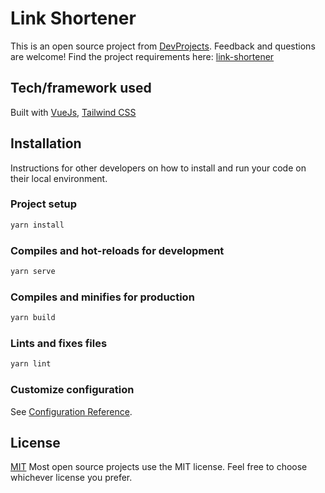 # Link Shortener

This is an open source project from [DevProjects](http://www.codementor.io/projects). Feedback and questions are welcome!
Find the project requirements here: [link-shortener](https://www.codementor.io/projects/web/link-shortener-website-brqjanf6zq)

## Tech/framework used

Built with [VueJs](https://vuejs.org/), [Tailwind CSS](https://tailwindcss.com/docs)

## Installation

Instructions for other developers on how to install and run your code on their local environment.

### Project setup

```bash
yarn install
```

### Compiles and hot-reloads for development

```bash
yarn serve
```

### Compiles and minifies for production

```bash
yarn build
```

### Lints and fixes files

```bash
yarn lint
```

### Customize configuration

See [Configuration Reference](https://cli.vuejs.org/config/).

## License

[MIT](https://choosealicense.com/licenses/mit/)
Most open source projects use the MIT license. Feel free to choose whichever license you prefer.
